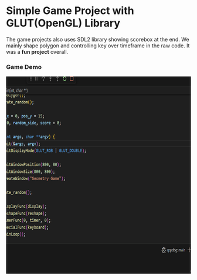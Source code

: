 # Simple Game Project with GLUT(OpenGL) Library  

The game projects also uses SDL2 library showing scorebox at the end. We mainly shape polygon and controlling key over timeframe in the raw code. It was a **fun project** overall.  

### Game Demo 

<img src="media/demo.gif" alt="GIF File of Game Demo" width="540" height="540" />

